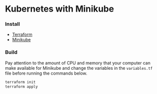 # Kubernetes with Minikube

### Install
- [Terraform](https://developer.hashicorp.com/terraform/tutorials/aws-get-started/install-cli)
- [Minikube](https://minikube.sigs.k8s.io/docs/start/)

### Build
Pay attention to the amount of CPU and memory that your computer can make available for Minikube and change the variables in the `variables.tf` file before running the commands below.
~~~sh
terraform init
terraform apply
~~~